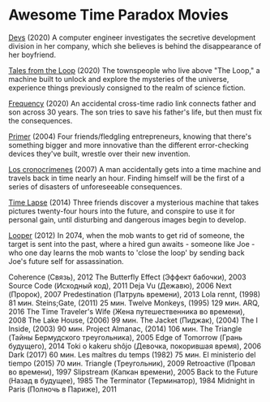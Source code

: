 # Awesome Time Paradox Movies

[Devs](https://www.imdb.com/title/tt8134186/) (2020)
A computer engineer investigates the secretive development division in her company, which she believes is behind the disappearance of her boyfriend.

[Tales from the Loop](https://www.imdb.com/title/tt8741290/) (2020)
The townspeople who live above "The Loop," a machine built to unlock and explore the mysteries of the universe, experience things previously consigned to the realm of science fiction.

[Frequency](https://www.imdb.com/title/tt0186151/) (2020)
An accidental cross-time radio link connects father and son across 30 years. The son tries to save his father's life, but then must fix the consequences.

[Primer](https://www.imdb.com/title/tt0390384/) (2004)
Four friends/fledgling entrepreneurs, knowing that there's something bigger and more innovative than the different error-checking devices they've built, wrestle over their new invention.

[Los cronocrímenes](https://www.imdb.com/title/tt0480669/) (2007)
A man accidentally gets into a time machine and travels back in time nearly an hour. Finding himself will be the first of a series of disasters of unforeseeable consequences.

[Time Lapse](https://www.imdb.com/title/tt2669336/) (2014)
Three friends discover a mysterious machine that takes pictures twenty-four hours into the future, and conspire to use it for personal gain, until disturbing and dangerous images begin to develop.

[Looper](https://www.imdb.com/title/tt1276104/) (2012)
In 2074, when the mob wants to get rid of someone, the target is sent into the past, where a hired gun awaits - someone like Joe - who one day learns the mob wants to 'close the loop' by sending back Joe's future self for assassination.

Coherence (Связь), 2012
The Butterfly Effect (Эффект бабочки), 2003
Source Code (Исходный код), 2011
Deja Vu (Дежавю), 2006
Next (Пророк), 2007
Predestination (Патруль времени), 2013
Lola rennt, (1998) 81 мин.
Steins;Gate, (2011) 25 мин.
Twelve Monkeys, (1995) 129 мин.
ARQ, 2016
The Time Traveler's Wife (Жена путешественника во времени), 2008
The Lake House, (2006) 99 мин.
The Jacket (Пиджак), (2004)
The I Inside, (2003) 90 мин.
Project Almanac, (2014) 106 мин.
The Triangle (Тайны Бермудского треугольника), 2005
Edge of Tomorrow (Грань будущего), 2014
Toki o kakeru shôjo (Девочка, покорившая время), 2006
Dark (2017) 60 мин.
Les maîtres du temps (1982) 75 мин.
El ministerio del tiempo (2015) 70 мин.
Triangle (Треугольник), 2009
Retroactive (Провал во времени), 1997
Slipstream (Капкан времени), 2005
Back to the Future (Назад в будущее), 1985
The Terminator (Терминатор), 1984
Midnight in Paris (Полночь в Париже), 2011
